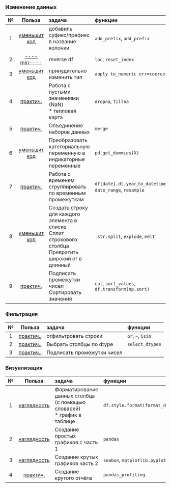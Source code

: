 ### Изменение данных
|№|Польза|задача|  функции|
|:---:|:---:|:---|:---|
|1| [уменьшит код]([С1]addPrefix.py)|добавиль суфикс/префикс в название колонки|`add_prefix`, `add_prefix`|
|2| [----min----]([С2]reverseDF.py)|reverse df|`loc`, `reset_index`|
|3| [уменьшит код]([С3]convertType.py)|принудительно изменить тип|`apply to_numeric err=coerce`| 
|4| [практич.]([С4]missValues.ipynb)|Работа с пустыми значениями (NaN)<br>* тепловая карта|`dropna`, `fillna`
|5| [практич.]([С5]merge.ipynb)|Объединение наборов данных|`merge`
|6| [уменьшит код]([С6]strToint.py)|Преобразовать категориальную переменную в индикаторные переменные|`pd.get_dummies(X)`
|7| [практич.]([С7]datetype.ipynb)|Работа с временем<br>сгруппировать по временным промежуткам|`df[date].dt.year`,`to_datetime`, `date_range`, `resample`
|8| [уменьшит код]([С8]makeManyData.ipynb)|Создать строку для каждого элемента в списке<br>Сплит строкового столбца<br>Превратить широкий `df` в длинный|`.str.split`, `explode`, `melt`
|9| [практич.]([С9]mini.ipynb)|Подписать промежутки чисел<br>Сортировать значения|`cut`, `sort_values`, `df.transform(np.sort)`

### Фильтрация
|№|Польза|задача| функции|
|:---:|:---:|:---|:---|
|1| [практич..]([F1]simple.ipynb)|отфильтровать строки|`or`, `~`, `isin`|
|2| [практич..]([F2]selectDtype.ipynb)|Выбрать столбцы по dtype|`select_dtypes`|
|3| [практич..]([F3].ipynb)|Подписать промежутки чисел|


### Визуализация
|№|Польза|задача| функции|
|:---:|:---:|:---|:---|
|1|[наглядность]([V1]format.ipynb)|Форматирование данных столбца (с помощью словарей) <br>* график в таблице|`df.style.format(format_dict)`|
|2|[наглядность]([V2]plot.ipynb)|Создание простых графиков с часть 1|`pandas`
|3|[наглядность](PLOT_sns_plt.ipynb)|Создание крутых графиков часть 2|`seabon`, `matplotlib.pyplot`
|4|[практич.]([V3]beautifulReport.ipynb)|Создание крутого отчёта|`pandas_profiling`


